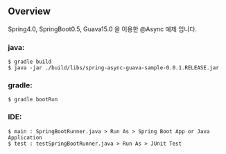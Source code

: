 ## Overview

Spring4.0, SpringBoot0.5, Guava15.0 을 이용한 @Async 예제 입니다.

### java:

```
$ gradle build
$ java -jar ./build/libs/spring-async-guava-sample-0.0.1.RELEASE.jar
```

### gradle:

```
$ gradle bootRun
```

### IDE:

```
$ main : SpringBootRunner.java > Run As > Spring Boot App or Java Application
$ test : testSpringBootRunner.java > Run As > JUnit Test 
```
